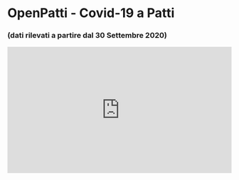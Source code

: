 # OpenPatti - Covid-19 a Patti
### (dati rilevati a partire dal 30 Settembre 2020)

<div style="position: relative; overflow: hidden; width: 100%; padding-top: 56.25%;" >
<iframe src="https://datastudio.google.com/embed/reporting/7e6eb73c-2e7c-4f20-84da-fbe9fbeb38f9/page/SA0mB" frameborder="0" scrolling="no" style="position: absolute; top: 0; left: 0; bottom: 0; right: 0; width: 100%; height: 100%;" allowfullscreen></iframe>
</div>

<br/>

<!--<iframe src="https://datastudio.google.com/embed/reporting/a1079887-e7f0-465c-a9fd-933a3a0a0dd4/page/CBXXB" frameborder="0" scrolling="no" style="position: absolute; top: 0; left: 0; bottom: 0; right: 0; width: 100%; height: 100%;" allowfullscreen></iframe>-->
